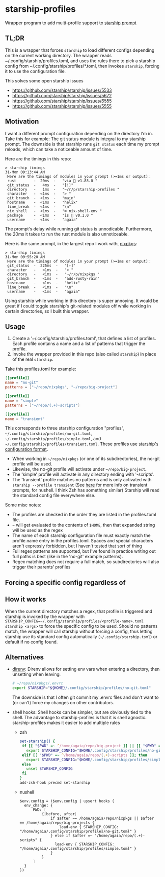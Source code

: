 # starship-profiles

Wrapper program to add multi-profile support to [starship prompt](https://starship.rs/)

## TL;DR

This is a wrapper that forces `starship` to load different configs depending on the current working directory.
The wrapper reads ~/.config/starship/profiles.toml, and uses the rules there to pick a starship config from ~/.config/starship/profiles/\*.toml, then invokes `starship`, forcing it to use the configuration file.

This solves some open starship issues

- https://github.com/starship/starship/issues/5533
- https://github.com/starship/starship/issues/5672
- https://github.com/starship/starship/issues/6555
- https://github.com/starship/starship/issues/5555

## Motivation

I want a different prompt configuration depending on the directory I'm in.
Take this for example: The git status module is integral to my starship prompt.
The downside is that starship runs `git status` each time my prompt reloads, which can take a noticeable amount of time.

Here are the timings in this repo:

```console
> starship timings                                                                                                                                                                                                                   31-Mon 09:13:44 AM
 Here are the timings of modules in your prompt (>=1ms or output):
 rust        -  20ms  -   "via  v1.83.0 "
 git_status  -   4ms  -   "[!]"
 directory   -   1ms  -   "~/r/p/starship-profiles "
 character   -  <1ms  -   "> "
 git_branch  -  <1ms  -   "main"
 hostname    -  <1ms  -   "helix"
 line_break  -  <1ms  -   "\n"
 nix_shell   -  <1ms  -   "❄ nix-shell-env "
 package     -  <1ms  -   "is  v0.1.0 "
 username    -  <1ms  -   "agaia"
```

The prompt's delay while running git status is unnodicable. Furthermore, the 20ms it takes to run the rust module is also unnoticeable.

Here is the same prompt, in the largest repo I work with, [nixpkgs](https://github.com/NixOS/nixpkgs):

```console
> starship timings                                                                                                                                                                                                                   31-Mon 09:55:20 AM
 Here are the timings of modules in your prompt (>=1ms or output):
 git_status  -  225ms  -   "[⇡]"
 character   -   <1ms  -   "> "
 directory   -   <1ms  -   "~/r/p/nixpkgs "
 git_branch  -   <1ms  -   "add-rusty-rain"
 hostname    -   <1ms  -   "helix"
 line_break  -   <1ms  -   "\n"
 username    -   <1ms  -   "agaia"
```

Using starship while working in this directory is super annoying. It would be great if I could toggle starship's git-related modules off while working in certain directories, so I built this wrapper.

## Usage

1. Create a '~/.config/starship/profiles.toml', that defines a list of profiles. Each profile contains a name and a list of patterns that trigger the profile.
1. Invoke the wrapper provided in this repo (also called `starship`) in place of the real `starship`.

Take this profiles.toml for example:

```toml
[[profile]]
name = "no-git"
patterns = ["~/repo/nixpkgs", "~/repo/big-project"]

[[profile]]
name = "simple"
patterns = ["~/repo/(.+)-scripts"]

[[profile]]
name = "transient"
```

This corresponds to three starship configuration "profiles", `~/.config/starship/profiles/no-git.toml`, `~/.config/starship/profiles/simple.toml`, and `~/.config/starship/profiles/transient.toml`.
These profiles use [starship's configuration format](https://starship.rs/config/).

- When working in `~/repo/nixpkgs` (or one of its subdirectories), the no-git profile will be used.
- Likewise, the no-git profile will activate under `~/repo/big-project`.
- The 'simple' profile will activate in any directory ending with '-scripts'.
- The 'transient' profile matches no patterns and is only activated with `starship --profile transient` (See [here](https://www.nushell.sh/book/configuration.html#transient-prompts) for more info on transient prompts, for nushell. I think Zsh has something similar)
  Starship will read the standard config file everywhere else.

Some misc notes:

- The profiles are checked in the order they are listed in the profiles.toml file.
- `~` will get evaluated to the contents of `$HOME`, then that expanded string will be used as the regex
- The name of each starship configuration file must exactly match the profile.name entry in the profiles.toml. Spaces and special characters aren't expressly forbidden, but I haven't tested that sort of thing
- Full regex patterns are supported, but I've found in practice writing out full paths is best (like in the 'no-git' example patterns).
- Regex matching does not require a full match, so subdirectories will also trigger their parents' profiles

## Forcing a specific config regardless of

## How it works

When the current directory matches a regex, that profile is triggered and starship is invoked by the wrapper with `STARSHIP_CONFIG=~/.config/starship/profiles/<profile-name>.toml starship <args>` to force the specific config to be used.
Should no patterns match, the wrapper will call starship without forcing a config, thus letting starship use its standard config automatically (`~/.config/starship.toml`) or default if no config found.

## Alternatives

- [direnv](https://direnv.net/):
  Direnv allows for setting env vars when entering a directory, then unsetting when leaving.

  ```bash
  # ~/repo/nixpkgs/.envrc
  export STARSHIP="${HOME}/.config/starship/profiles/no-git.toml"
  ```

  The downside is that I often git commit my .envrc files and don't want to (or can't) force my changes on other contributors.

- shell hooks:
  Shell hooks can be simpler, but are obviously tied to the shell. The advantage to starship-profiles is that it is shell agnostic. starship-profiles makes it easier to add multiple rules

  - zsh
    ```zsh
    set-starship() {
     if [[ "$PWD" =~ ^/home/agaia/repo/big-project ]] || [[ "$PWD" =~ ^/home/agaia/repo/nixpkgs ]]; then
       export STARSHIP_CONFIG="$HOME/.config/starship/profiles/no-git.toml"
     elif [[ "$PWD" =~ ^/home/agaia/repo/(.+)-scripts ]]; then
       export STARSHIP_CONFIG="$HOME/.config/starship/profiles/simple.toml"
     else
       unset STARSHIP_CONFIG
     fi
    }
    add-zsh-hook precmd set-starship
    ```
  - nushell
    ```nu
    $env.config = ($env.config | upsert hooks {
      env_change: {
          PWD: [
              {|before, after|
                  if $after == /home/agaia/repo/nixpkgs || $after == /home/agaia/repo/big-projects {
                      load-env { STARSHIP_CONFIG: "/home/agaia/.config/starship/profiles/no-git.toml" }
                  } else if $after =~ "/home/agaia/repo/(.+)-scripts" {
                    load-env { STARSHIP_CONFIG: "/home/agaia/.config/starship/profiles/simple.toml" }
                  }
              }
          ]
      }
    })
    ```

